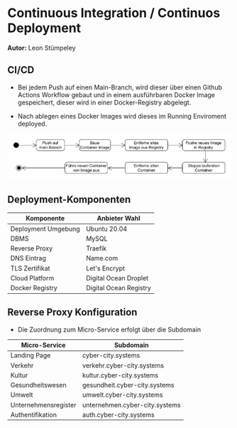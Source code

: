 # Continuous Integration / Continuos Deployment

**Autor:** Leon Stümpeley

## CI/CD
* Bei jedem Push auf einen Main-Branch, wird dieser über einen Github Actions Workflow gebaut und in einem ausführbaren Docker Image gespeichert, dieser wird in einer Docker-Registry abgelegt.

* Nach ablegen eines Docker Images wird dieses im Running Enviroment deployed.

![](assets\ci_cd.png)
## Deployment-Komponenten
| Komponente          | Anbieter Wahl          |
|---------------------|------------------------|
| Deployment Umgebung | Ubuntu 20.04           |
| DBMS                | MySQL                  |
| Reverse Proxy       | Traefik                |
| DNS Eintrag         | Name.com               |
| TLS Zertifikat      | Let's Encrypt          |
| Cloud Platform      | Digital Ocean Droplet  |
| Docker Registry     | Digital Ocean Registry |


## Reverse Proxy Konfiguration
* Die Zuordnung zum Micro-Service erfolgt über die Subdomain

| Micro-Service        	| Subdomain                      	|
|----------------------	|--------------------------------	|
| Landing Page         	| cyber-city.systems             	|
| Verkehr              	| verkehr.cyber-city.systems     	|
| Kultur               	| kultur.cyber-city.systems      	|
| Gesundheitswesen     	| gesundheit.cyber-city.systems  	|
| Umwelt               	| umwelt.cyber-city.systems      	|
| Unternehmensregister 	| unternehmen.cyber-city.systems 	|
| Authentifikation     	| auth.cyber-city.systems        	|